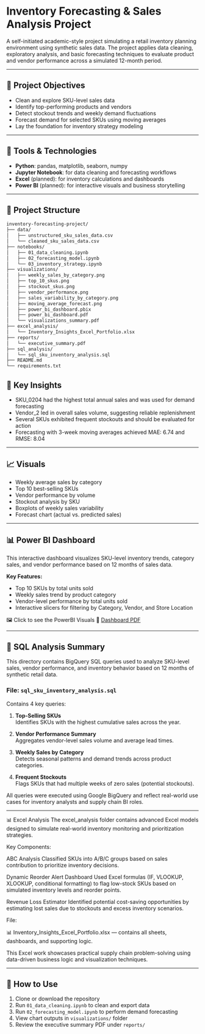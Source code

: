 # Inventory Forecasting & Sales Analysis Project

A self-initiated academic-style project simulating a retail inventory planning environment using synthetic sales data. The project applies data cleaning, exploratory analysis, and basic forecasting techniques to evaluate product and vendor performance across a simulated 12-month period.

---

## 📌 Project Objectives
- Clean and explore SKU-level sales data
- Identify top-performing products and vendors
- Detect stockout trends and weekly demand fluctuations
- Forecast demand for selected SKUs using moving averages
- Lay the foundation for inventory strategy modeling

---

## 🧰 Tools & Technologies
- **Python**: pandas, matplotlib, seaborn, numpy
- **Jupyter Notebook**: for data cleaning and forecasting workflows
- **Excel** (planned): for inventory calculations and dashboards
- **Power BI** (planned): for interactive visuals and business storytelling

---

## 📂 Project Structure
```bash
inventory-forecasting-project/
├── data/
│   ├── unstructured_sku_sales_data.csv
│   └── cleaned_sku_sales_data.csv
├── notebooks/
│   ├── 01_data_cleaning.ipynb
│   ├── 02_forecasting_model.ipynb
│   └── 03_inventory_strategy.ipynb
├── visualizations/
│   ├── weekly_sales_by_category.png
│   ├── top_10_skus.png
│   ├── stockout_skus.png
│   ├── vendor_performance.png
│   ├── sales_variability_by_category.png
│   ├── moving_average_forecast.png
│   ├── power_bi_dashboard.pbix
│   ├── power_bi_dashboard.pdf
│   └── visualizations_summary.pdf
├── excel_analysis/
│   └── Inventory_Insights_Excel_Portfolio.xlsx
├── reports/
│   └── executive_summary.pdf
├── sql_analysis/
│   └── sql_sku_inventory_analysis.sql
├── README.md
└── requirements.txt
```

## 📌 Key Insights

- SKU_0204 had the highest total annual sales and was used for demand forecasting
- Vendor_2 led in overall sales volume, suggesting reliable replenishment
- Several SKUs exhibited frequent stockouts and should be evaluated for action
- Forecasting with 3-week moving averages achieved MAE: 6.74 and RMSE: 8.04

---

## 📈 Visuals

- Weekly average sales by category
- Top 10 best-selling SKUs
- Vendor performance by volume
- Stockout analysis by SKU
- Boxplots of weekly sales variability
- Forecast chart (actual vs. predicted sales)

---

## 📊 Power BI Dashboard

This interactive dashboard visualizes SKU-level inventory trends, category sales, and vendor performance based on 12 months of sales data.

**Key Features:**
- Top 10 SKUs by total units sold
- Weekly sales trend by product category
- Vendor-level performance by total units sold
- Interactive slicers for filtering by Category, Vendor, and Store Location

🖼️ Click to see the PowerBI Visuals 📄 [Dashboard PDF](https://github.com/BreezPat/inventory-forecasting-project/blob/main/visualizations/power_bi_dashboard.pdf) 

---

## 🧮 SQL Analysis Summary

This directory contains BigQuery SQL queries used to analyze SKU-level sales, vendor performance, and inventory behavior based on 12 months of synthetic retail data.

### File: `sql_sku_inventory_analysis.sql`
Contains 4 key queries:

1. **Top-Selling SKUs**  
   Identifies SKUs with the highest cumulative sales across the year.

2. **Vendor Performance Summary**  
   Aggregates vendor-level sales volume and average lead times.

3. **Weekly Sales by Category**  
   Detects seasonal patterns and demand trends across product categories.

4. **Frequent Stockouts**  
   Flags SKUs that had multiple weeks of zero sales (potential stockouts).

All queries were executed using Google BigQuery and reflect real-world use cases for inventory analysts and supply chain BI roles.

---

📊 Excel Analysis
The excel_analysis folder contains advanced Excel models designed to simulate real-world inventory monitoring and prioritization strategies.

Key Components:

ABC Analysis
Classified SKUs into A/B/C groups based on sales contribution to prioritize inventory decisions.

Dynamic Reorder Alert Dashboard
Used Excel formulas (IF, VLOOKUP, XLOOKUP, conditional formatting) to flag low-stock SKUs based on simulated inventory levels and reorder points.

Revenue Loss Estimator
Identified potential cost-saving opportunities by estimating lost sales due to stockouts and excess inventory scenarios.

File:

📊 Inventory_Insights_Excel_Portfolio.xlsx — contains all sheets, dashboards, and supporting logic.

This Excel work showcases practical supply chain problem-solving using data-driven business logic and visualization techniques.

---


## 🚀 How to Use

1. Clone or download the repository  
2. Run `01_data_cleaning.ipynb` to clean and export data  
3. Run `02_forecasting_model.ipynb` to perform demand forecasting  
4. View chart outputs in `visualizations/` folder  
5. Review the executive summary PDF under `reports/`
